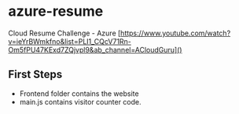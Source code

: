 # azure-resume
Cloud Resume Challenge - Azure
[https://www.youtube.com/watch?v=ieYrBWmkfno&list=PLI1_CQcV71Rn-Om5fPU47KExd7ZQjvpl9&ab_channel=ACloudGuru]()



## First Steps

- Frontend folder contains the website
- main.js contains visitor counter code.